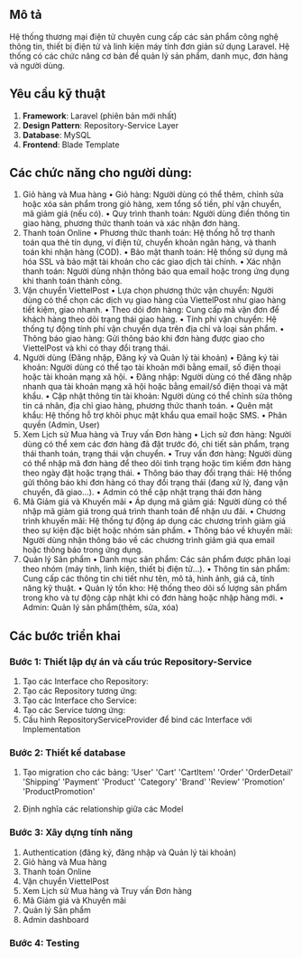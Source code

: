 ## Mô tả 

Hệ thống thương mại điện tử chuyên cung cấp các sản phẩm công nghệ thông tin, thiết bị điện tử và linh kiện máy tính đơn giản sử dụng Laravel. Hệ thống có các chức năng cơ bản để quản lý sản phẩm, danh mục, đơn hàng và người dùng.

## Yêu cầu kỹ thuật

1. **Framework**: Laravel (phiên bản mới nhất)
2. **Design Pattern**: Repository-Service Layer
3. **Database**: MySQL
4. **Frontend**: Blade Template

## Các chức năng cho người dùng:
1. Giỏ hàng và Mua hàng
•	Giỏ hàng: Người dùng có thể thêm, chỉnh sửa hoặc xóa sản phẩm trong giỏ hàng, xem tổng số tiền, phí vận chuyển, mã giảm giá (nếu có).
•	Quy trình thanh toán: Người dùng điền thông tin giao hàng, phương thức thanh toán và xác nhận đơn hàng.
2. Thanh toán Online
•	Phương thức thanh toán: Hệ thống hỗ trợ thanh toán qua thẻ tín dụng, ví điện tử, chuyển khoản ngân hàng, và thanh toán khi nhận hàng (COD).
•	Bảo mật thanh toán: Hệ thống sử dụng mã hóa SSL và bảo mật tài khoản cho các giao dịch tài chính.
•	Xác nhận thanh toán: Người dùng nhận thông báo qua email hoặc trong ứng dụng khi thanh toán thành công.
3. Vận chuyển ViettelPost
•	Lựa chọn phương thức vận chuyển: Người dùng có thể chọn các dịch vụ giao hàng của ViettelPost như giao hàng tiết kiệm, giao nhanh.
•	Theo dõi đơn hàng: Cung cấp mã vận đơn để khách hàng theo dõi trạng thái giao hàng.
•	Tính phí vận chuyển: Hệ thống tự động tính phí vận chuyển dựa trên địa chỉ và loại sản phẩm.
•	Thông báo giao hàng: Gửi thông báo khi đơn hàng được giao cho ViettelPost và khi có thay đổi trạng thái.
4. Người dùng (Đăng nhập, Đăng ký và Quản lý tài khoản)
•	Đăng ký tài khoản: Người dùng có thể tạo tài khoản mới bằng email, số điện thoại hoặc tài khoản mạng xã hội.
•	Đăng nhập: Người dùng có thể đăng nhập nhanh qua tài khoản mạng xã hội hoặc bằng email/số điện thoại và mật khẩu.
•	Cập nhật thông tin tài khoản: Người dùng có thể chỉnh sửa thông tin cá nhân, địa chỉ giao hàng, phương thức thanh toán.
•	Quên mật khẩu: Hệ thống hỗ trợ khôi phục mật khẩu qua email hoặc SMS.
•	Phân quyền (Admin, User)
5. Xem Lịch sử Mua hàng và Truy vấn Đơn hàng
•	Lịch sử đơn hàng: Người dùng có thể xem các đơn hàng đã đặt trước đó, chi tiết sản phẩm, trạng thái thanh toán, trạng thái vận chuyển.
•	Truy vấn đơn hàng: Người dùng có thể nhập mã đơn hàng để theo dõi tình trạng hoặc tìm kiếm đơn hàng theo ngày đặt hoặc trạng thái.
•	Thông báo thay đổi trạng thái: Hệ thống gửi thông báo khi đơn hàng có thay đổi trạng thái (đang xử lý, đang vận chuyển, đã giao…).
•	Admin có thể cập nhật trạng thái đơn hàng
6. Mã Giảm giá và Khuyến mãi
•	Áp dụng mã giảm giá: Người dùng có thể nhập mã giảm giá trong quá trình thanh toán để nhận ưu đãi.
•	Chương trình khuyến mãi: Hệ thống tự động áp dụng các chương trình giảm giá theo sự kiện đặc biệt hoặc nhóm sản phẩm.
•	Thông báo về khuyến mãi: Người dùng nhận thông báo về các chương trình giảm giá qua email hoặc thông báo trong ứng dụng.
7. Quản lý Sản phẩm
•	Danh mục sản phẩm: Các sản phẩm được phân loại theo nhóm (máy tính, linh kiện, thiết bị điện tử…).
•	Thông tin sản phẩm: Cung cấp các thông tin chi tiết như tên, mô tả, hình ảnh, giá cả, tính năng kỹ thuật.
•	Quản lý tồn kho: Hệ thống theo dõi số lượng sản phẩm trong kho và tự động cập nhật khi có đơn hàng hoặc nhập hàng mới.
•	Admin: Quản lý sản phẩm(thêm, sửa, xóa)

## Các bước triển khai

### Bước 1: Thiết lập dự án và cấu trúc Repository-Service

1. Tạo các Interface cho Repository:
2. Tạo các Repository tương ứng:
3. Tạo các Interface cho Service:
4. Tạo các Service tương ứng:
5. Cấu hình RepositoryServiceProvider để bind các Interface với Implementation

### Bước 2: Thiết kế database
1. Tạo migration cho các bảng:
'User'
'Cart'
'CartItem'
'Order'
'OrderDetail'
'Shipping'
'Payment'
'Product'
'Category'
'Brand'
'Review'
'Promotion'
'ProductPromotion'

2. Định nghĩa các relationship giữa các Model

### Bước 3: Xây dựng tính năng
1. Authentication (đăng ký, đăng nhập và Quản lý tài khoản)
2. Giỏ hàng và Mua hàng
3. Thanh toán Online
4. Vận chuyển ViettelPost
5. Xem Lịch sử Mua hàng và Truy vấn Đơn hàng
6. Mã Giảm giá và Khuyến mãi
7. Quản lý Sản phẩm
8. Admin dashboard

### Bước 4: Testing






